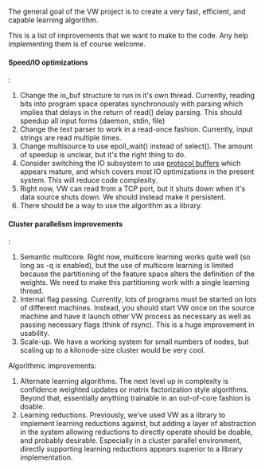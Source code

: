 The general goal of the VW project is to create a very fast, efficient, and capable learning algorithm.  

This is a list of improvements that we want to make to the code.  Any help implementing them is of course welcome.  

<h4>Speed/IO optimizations</h4>:
<ol>
<li>Change the io_buf structure to run in it's own thread.  Currently, reading bits into program space operates synchronously with parsing which implies that delays in the return of read() delay parsing.  This should speedup all input forms (daemon, stdin, file)</li>
<li>Change the text parser to work in a read-once fashion.  Currently, input strings are read multiple times. </li>
<li>Change multisource to use epoll_wait() instead of select().  The amount of speedup is unclear, but it's the right thing to do.</li>
<li>Consider switching the IO subsystem to use <a href="http://code.google.com/apis/protocolbuffers/">protocol buffers</a> which appears mature, and which covers most IO optimizations in the present system.  This will reduce code complexity.</li>
<li>Right now, VW can read from a TCP port, but it shuts down when it's data source shuts down.  We should instead make it persistent.</li>
<li>There should be a way to use the algorithm as a library.</li>
</ol>

<h4>Cluster parallelism improvements</h4>:
<ol>
<li>Semantic multicore.  Right now, multicore learning works quite well (so long as -q is enabled), but the use of multicore learning is limited because the partitioning of the feature space alters the definition of the weights.  We need to make this partitioning work with a single learning thread.</li>
<li>Internal flag passing.  Currently, lots of programs must be started on lots of different machines.  Instead, you should start VW once on the source machine and have it launch other VW process as necessary as well as passing necessary flags (think of rsync).  This is a huge improvement in usability.</li>
<li>Scale-up.  We have a working system for small numbers of nodes, but scaling up to a kilonode-size cluster would be very cool.</li>
</ol>

Algorithmic improvements:
<ol>
<li>Alternate learning algorithms.  The next level up in complexity is confidence weighted updates or matrix factorization style algorithms.  Beyond that, essentially anything trainable in an out-of-core fashion is doable.</li>
<li>Learning reductions.  Previously, we've used VW as a library to implement learning reductions against, but adding a layer of abstraction in the system allowing reductions to directly operate should be doable, and probably desirable.  Especially in a cluster parallel environment, directly supporting learning reductions appears superior to a library implementation.</li>
</ol>
